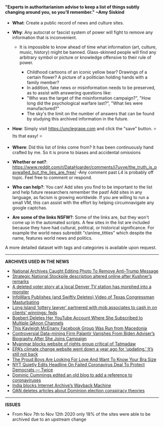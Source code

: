 #### "Experts in authoritarianism advise to keep a list of things subtly changing around you, so you’ll remember." ~Amy Siskind 

- **What**: Create a public record of news and culture sites.

 - **Why**: Any autocrat or fascist system of power will fight to remove any information that is inconvenient.

   - It is impossible to know ahead of time what information (art, culture, music, history) might be banned. Glass-skinned people will find any arbitrary symbol or picture or knowledge offensive to their rule of power.
	   
     - Childhood cartoons of an iconic yellow bear? Drawings of a certain flower? A picture of a politician holding hands with a family member?
     - In addition, fake news or misinformation needs to be preserved, as to assist with answering questions like: 
     - "Who was the target of the misinformation campaign?", "How long did the psychological warfare last?", "What lies were manufactured?"
     - The sky's the limit on the number of answers that can be found by studying this archived information in the future.

 - **How**: Simply visit https://unclegrape.com and click the "save" button. ⭐ Its that easy! ⭐
	   
 - **Where**: Did this list of links come from? It has been continuously hand crafted by me. So it is prone to biases and accidental omissions

 - **Whether or not?**: https://www.reddit.com/r/DataHoarder/comments/i7uvve/the_truth_is_paywalled_but_the_lies_are_free/
                            -Any comment past L4 is probably off topic. Feel free to comment or respond.

 - **Who can help?**: You can! Add sites you find to be important to the list and help future researchers remember the past! Add sites in any language, as facism is growing worldwide. If you are willing to run a small VM, this can assist with the effort by helping circumnavigate any google captchas.	
			   
 - **Are some of the links NSFW?**: Some of the links are, but they won't come up in the automated scripts. A few sites in the list are included because they have had cultural, political, or historical significance. For example the world news subreddit "r/anime_titties" which despite the name, features world news and politics.

A more detailed dataset with tags and categories is available upon request.

___
**ARCHIVES USED IN THE NEWS**
 - [National Archives Caught Editing Photo To Remove Anti-Trump Message](https://archive.vn/lRt2J)
 - [Strategic National Stockpile description altered online after Kushner’s remarks](https://archive.vn/pMk7Z)
 - [A deleted voter story at a local Denver TV station has morphed into a monster](https://archive.vn/cekOk)
 - [InfoWars Publishes (and Swiftly Deletes) Video of Texas Congressman Masturbating](https://archive.vn/mmdQU)
 - [Long Island ‘lottery lawyer’ partnered with mob associates to cash in on clients’ winnings: feds](https://archive.vn/4sJoo)
 - [Boebert Deletes Her YouTube Account Where She Subscribed to Multiple QAnon Channels](https://archive.vn/CtQbV)
 - [This Kayleigh McEnany Facebook Group Was Run from Macedonia](https://archive.vn/WqTcJ)
 - [Controversial Data-mining Firm Palantir Vanishes From Biden Adviser’s Biography After She Joins Campaign](https://archive.vn/I0Ujb)
 - [Myanmar blocks website of rights group critical of Tatmadaw](https://archive.vn/HFnMi)
 - [EPA’s climate change website went down a year ago for ‘updating.’ It’s still not back](https://archive.vn/1zzSJ)
 - [The Proud Boys Are Looking For Love And Want To Know Your Bra Size](https://archive.vn/IGhjT)
 - [NYT Quietly Edits Headline On Failed Coronavirus Deal To Protect Democrats — Twice](https://dailycaller.com/2020/03/23/nyt-edits-headline-coronavirus/)
 - [Dominic Cummings edited an old blog to add a reference to coronaviruses](https://archive.vn/9ddQM)
 - [India blocks Internet Archive’s Wayback Machine](https://archive.vn/5UZxY)
 - [OAN deletes articles about Dominion election conspiracy theories](https://archive.vn/eBTOE)

___
**ISSUES**
  - From Nov 7th to Nov 12th 2020 only 18% of the sites were able to be archived due to an upstream change
